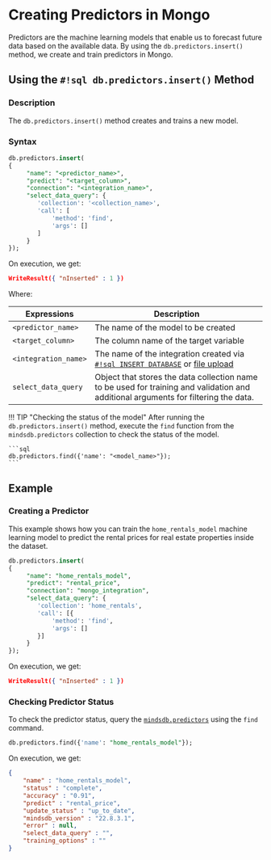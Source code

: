 # Creating Predictors in Mongo

Predictors are the machine learning models that enable us to forecast future data based on the available data. By using the `db.predictors.insert()` method, we create and train predictors in Mongo.

## Using the `#!sql db.predictors.insert()` Method

### Description

The `db.predictors.insert()` method creates and trains a new model.

### Syntax

```sql
db.predictors.insert(
{
     "name": "<predictor_name>",
     "predict": "<target_column>",
     "connection": "<integration_name>",
     "select_data_query": {
        'collection': '<collection_name>',
        'call': [
            'method': 'find',
            'args': []
        ] 
     } 
});
```

On execution, we get:

```json
WriteResult({ "nInserted" : 1 })
```

Where:

| Expressions                                     | Description                                                                                                                           |
| ----------------------------------------------- | ------------------------------------------------------------------------------------------------------------------------------------- |
| `<predictor_name>`                              | The name of the model to be created                                                                                                   |
| `<target_column>`                               | The column name of the target variable                                                                                                |
| `<integration_name>`                            | The name of the integration created via [`#!sql INSERT DATABASE`](/mongo/database/) or [file upload](/sql/api/select_files/)          |
| `select_data_query`                             | Object that stores the data collection name to be used for training and validation and additional arguments for filtering the data.   |

!!! TIP "Checking the status of the model"
    After running the `db.predictors.insert()` method, execute the `find` function from the `mindsdb.predictors` collection to check the status of the model.

    ```sql
    db.predictors.find({'name': "<model_name>"});
    ```

## Example

### Creating a Predictor

This example shows how you can train the `home_rentals_model` machine learning model to predict the rental prices for real estate properties inside the dataset.

```sql
db.predictors.insert(
{
     "name": "home_rentals_model",
     "predict": "rental_price",
     "connection": "mongo_integration",
     "select_data_query": {
        'collection': 'home_rentals',
        'call': [{
            'method': 'find',
            'args': []
        }] 
     } 
});
```

On execution, we get:

```json
WriteResult({ "nInserted" : 1 })
```

### Checking Predictor Status

To check the predictor status, query the [`mindsdb.predictors`](/mongo/collection-structure/#the-predictors-collection) using the `find` command.

```sql
db.predictors.find({'name': "home_rentals_model"});
```

On execution, we get:
 
```json
{ 
    "name" : "home_rentals_model", 
    "status" : "complete", 
    "accuracy" : "0.91", 
    "predict" : "rental_price", 
    "update_status" : "up_to_date", 
    "mindsdb_version" : "22.8.3.1", 
    "error" : null,
    "select_data_query" : "", 
    "training_options" : ""
}
```
